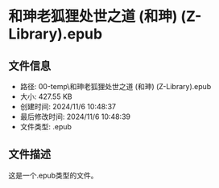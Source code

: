 ﻿# 和珅老狐狸处世之道 (和珅) (Z-Library).epub

## 文件信息
- 路径: 00-temp\和珅老狐狸处世之道 (和珅) (Z-Library).epub
- 大小: 427.55 KB
- 创建时间: 2024/11/6 10:48:37
- 最后修改时间: 2024/11/6 10:48:39
- 文件类型: .epub

## 文件描述
这是一个.epub类型的文件。

